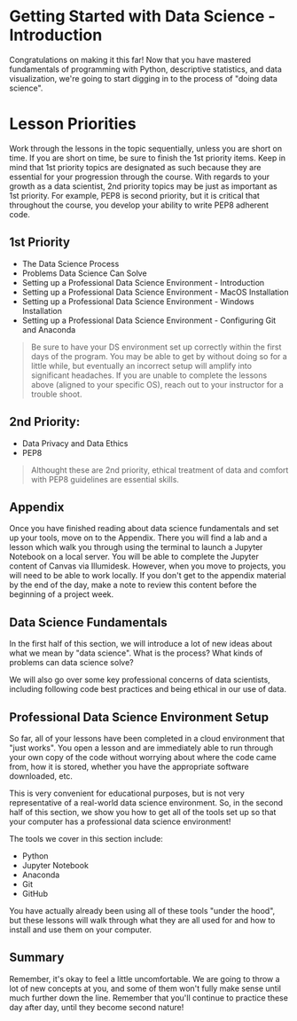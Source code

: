 # Getting Started with Data Science - Introduction

Congratulations on making it this far! Now that you have mastered fundamentals of programming with Python, descriptive statistics, and data visualization, we're going to start digging in to the process of "doing data science".

# Lesson Priorities

Work through the lessons in the topic sequentially, unless you are short on time. If you are short on time, be sure to finish the 1st priority items.  Keep in mind that 1st priority topics are designated as such because they are essential for your progression through the course. With regards to your growth as a data scientist, 2nd priority topics may be just as important as 1st priority.  For example, PEP8 is second priority, but it is critical that throughout the course, you develop your ability to write PEP8 adherent code.

## 1st Priority

- The Data Science Process
- Problems Data Science Can Solve
- Setting up a Professional Data Science Environment - Introduction
- Setting up a Professional Data Science Environment - MacOS Installation
- Setting up a Professional Data Science Environment - Windows Installation
- Setting up a Professional Data Science Environment - Configuring Git and Anaconda
> Be sure to have your DS environment set up correctly within the first days of the program.  You may be able to get by without doing so for a little while, but eventually an incorrect setup will amplify into significant headaches.  If you are unable to complete the lessons above (aligned to your specific OS), reach out to your instructor for a trouble shoot. 


## 2nd Priority:
- Data Privacy and Data Ethics
- PEP8
> Althought these are 2nd priority, ethical treatment of data and comfort with PEP8 guidelines are essential skills.  

## Appendix

Once you have finished reading about data science fundamentals and set up your tools, move on to the Appendix. There you will find a lab and a lesson which walk you through using the terminal to launch a Jupyter Notebook on a local server. You will be able to complete the Jupyter content of Canvas via Illumidesk. However, when you move to projects, you will need to be able to work locally. If you don't get to the appendix material by the end of the day, make a note to review this content before the beginning of a project week.



## Data Science Fundamentals

In the first half of this section, we will introduce a lot of new ideas about what we mean by "data science". What is the process? What kinds of problems can data science solve?

We will also go over some key professional concerns of data scientists, including following code best practices and being ethical in our use of data.

## Professional Data Science Environment Setup

So far, all of your lessons have been completed in a cloud environment that "just works". You open a lesson and are immediately able to run through your own copy of the code without worrying about where the code came from, how it is stored, whether you have the appropriate software downloaded, etc.

This is very convenient for educational purposes, but is not very representative of a real-world data science environment. So, in the second half of this section, we show you how to get all of the tools set up so that your computer has a professional data science environment!

The tools we cover in this section include:

* Python
* Jupyter Notebook
* Anaconda
* Git
* GitHub

You have actually already been using all of these tools "under the hood", but these lessons will walk through what they are all used for and how to install and use them on your computer.

## Summary

Remember, it's okay to feel a little uncomfortable. We are going to throw a lot of new concepts at you, and some of them won't fully make sense until much further down the line. Remember that you'll continue to practice these day after day, until they become second nature!

